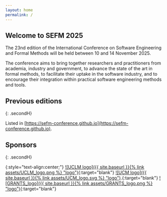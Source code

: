 ```yaml
---
layout: home
permalink: /
---
```



<h2 class="secondH">Welcome to SEFM 2025</h2>
The 23nd edition of the International Conference on Software Engineering and
Formal Methods will be held between 10 and 14 November 2025.

The conference aims to bring together researchers and practitioners from academia,
industry and government, to advance the state of the art in formal methods,
to facilitate their uptake in the software industry, and to encourage their
integration within practical software engineering methods and tools.

<!-- ## Important dates
- Abstract submission: To be announced
- Paper submission: To be announced
- Artifact submission (tool papers): To be announced
- Artifact submission (regular papers): To be announced
- Author notification: To be announced
- Camera-ready submission: To be announced
- Workshops: 10-11 November 2025
- Conference: 12-14 November 2024
-->

## Previous editions
{: .secondH}

Listed in [https://sefm-conference.github.io](https://sefm-conference.github.io).

## Sponsors
{: .secondH}

{:style="text-align:center;"}
[![UCLM logo]({{ site.baseurl }}{% link assets/UCLM_logo.png %} "logo")](https://www.uclm.es/){:target="blank"}
[![UCM logo]({{ site.baseurl }}{% link assets/UCM_logo.svg %} "logo")](https://www.ucm.es/).{:target="blank"}
[![GRANTS_logo]({{ site.baseurl }}{% link assets/GRANTS_logo.png %} "logo")]([https://www.universidades.gob.es/){:target="blank"}


<!--
## Sponsors
[![NWO logo]({{ site.baseurl }}{% link assets/nwo.jpg %})](https://nwo.nl/)
[![EAPLS logo]({{ site.baseurl }}{% link assets/EAPLS_logo.jpg %})](https://eapls.org/)
 -->
 

